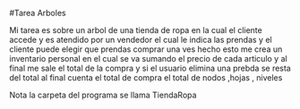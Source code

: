 #Tarea Arboles 

Mi tarea es sobre un arbol de una tienda de ropa en la cual el cliente accede y es atendido por un vendedor el cual le indica las prendas y el cliente puede elegir que prendas comprar una ves hecho esto me crea un inventario personal en el cual se va sumando el precio de cada articulo y al final me sale el total de la compra y si el usuario elimina una prebda se resta del total al final cuenta el total de compra  el total de nodos ,hojas , niveles

Nota la carpeta del programa se llama TiendaRopa 
